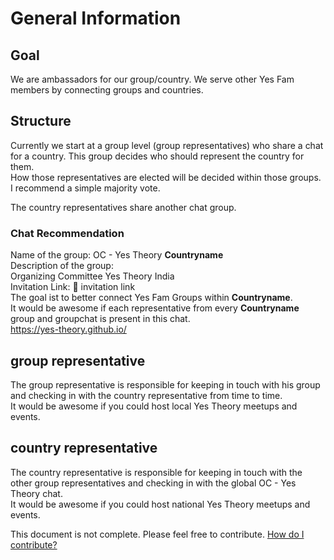# General Information
## Goal
We are ambassadors for our group/country. We serve other Yes Fam members by connecting groups and countries.  
## Structure
Currently we start at a group level (group representatives) who share a chat for a country. This group decides who should represent the country for them.  
How those representatives are elected will be decided within those groups. I recommend a simple majority vote.
  
The country representatives share another chat group.  
  
### Chat Recommendation
Name of the group: OC - Yes Theory **Countryname**  
Description of the group:  
Organizing Committee Yes Theory India  
Invitation Link: 📲 invitation link  
The goal ist to better connect Yes Fam Groups within **Countryname**.  
It would be awesome if each representative from every **Countryname** group and groupchat is present in this chat.  
https://yes-theory.github.io/  

## group representative
The group representative is responsible for keeping in touch with his group and checking in with the country representative from time to time.  
It would be awesome if you could host local Yes Theory meetups and events.  
## country representative
The country representative is responsible for keeping in touch with the other group representatives and checking in with the global OC - Yes Theory chat.  
It would be awesome if you could host national Yes Theory meetups and events.  

This document is not complete. Please feel free to contribute. [How do I contribute?](https://github.com/Yes-Theory/yes-theory.github.io)